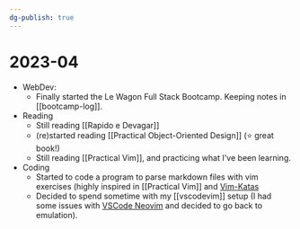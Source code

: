 ```yaml
---
dg-publish: true
---
```

# 2023-04

- WebDev:
    - Finally started the Le Wagon Full Stack Bootcamp. Keeping notes in [[bootcamp-log]].
- Reading
    - Still reading [[Rapido e Devagar]]
    - (re)started reading [[Practical Object-Oriented Design]] (⭐ great book!)
    - Still reading [[Practical Vim]], and practicing what I've been learning.
- Coding
    - Started to code a program to parse markdown files with vim exercises (highly inspired in [[Practical Vim]] and [Vim-Katas](https://github.com/adomokos/Vim-Katas)
    - Decided to spend sometime with my [[vscodevim]] setup (I had some issues with [VSCode Neovim](https://github.com/vscode-neovim/vscode-neovim) and decided to go back to emulation).
